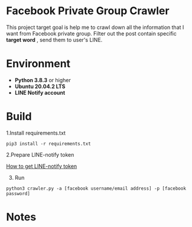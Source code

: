 # Facebook Private Group Crawler

This project target goal is help me to crawl down all the information that I want from Facebook private group. Filter out the post contain specific **target word** , send them to user's LINE.

# Environment
  - **Python 3.8.3** or higher
  - **Ubuntu 20.04.2 LTS**
  - **LINE Notify account**

# Build
1.Install requirements.txt
```
pip3 install -r requirements.txt
```

2.Prepare LINE-notify token

[How to get LINE-notify token](https://bustlec.github.io/note/2018/07/10/line-notify-using-python/)

3. Run
```
python3 crawler.py -a [facebook username/email address] -p [facebook password]
```

# Notes



